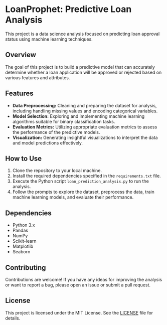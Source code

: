 # LoanProphet: Predictive Loan Analysis

This project is a data science analysis focused on predicting loan approval status using machine learning techniques.

## Overview

The goal of this project is to build a predictive model that can accurately determine whether a loan application will be approved or rejected based on various features and attributes.

## Features

- **Data Preprocessing:** Cleaning and preparing the dataset for analysis, including handling missing values and encoding categorical variables.
- **Model Selection:** Exploring and implementing machine learning algorithms suitable for binary classification tasks.
- **Evaluation Metrics:** Utilizing appropriate evaluation metrics to assess the performance of the predictive models.
- **Visualization:** Generating insightful visualizations to interpret the data and model predictions effectively.

## How to Use

1. Clone the repository to your local machine.
2. Install the required dependencies specified in the `requirements.txt` file.
3. Execute the Python script `loan_prediction_analysis.py` to run the analysis.
4. Follow the prompts to explore the dataset, preprocess the data, train machine learning models, and evaluate their performance.

## Dependencies

- Python 3.x
- Pandas
- NumPy
- Scikit-learn
- Matplotlib
- Seaborn

## Contributing

Contributions are welcome! If you have any ideas for improving the analysis or want to report a bug, please open an issue or submit a pull request.

## License

This project is licensed under the MIT License. See the [LICENSE](LICENSE) file for details.
